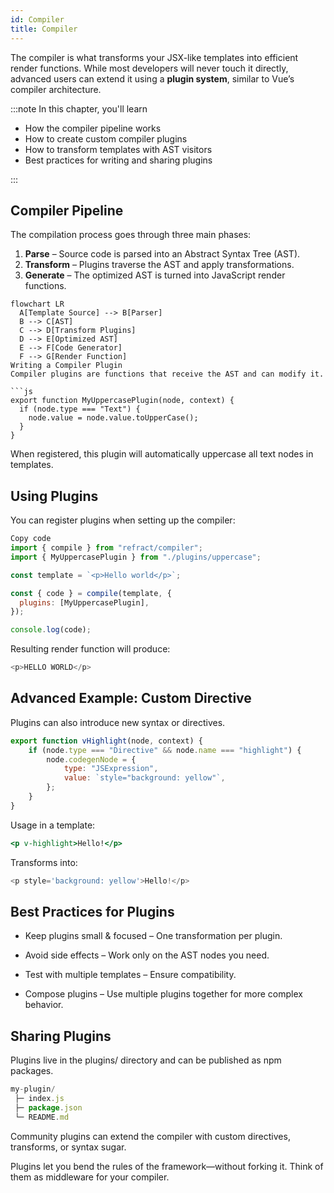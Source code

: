 ```yaml
---
id: Compiler
title: Compiler
---
```


The compiler is what transforms your JSX-like templates into efficient render functions. While most developers will never touch it directly, advanced users can extend it using a **plugin system**, similar to Vue’s compiler architecture.

:::note In this chapter, you'll learn

- How the compiler pipeline works
- How to create custom compiler plugins
- How to transform templates with AST visitors
- Best practices for writing and sharing plugins

:::

## Compiler Pipeline

The compilation process goes through three main phases:

1. **Parse** – Source code is parsed into an Abstract Syntax Tree (AST).
2. **Transform** – Plugins traverse the AST and apply transformations.
3. **Generate** – The optimized AST is turned into JavaScript render functions.

````mermaid
flowchart LR
  A[Template Source] --> B[Parser]
  B --> C[AST]
  C --> D[Transform Plugins]
  D --> E[Optimized AST]
  E --> F[Code Generator]
  F --> G[Render Function]
Writing a Compiler Plugin
Compiler plugins are functions that receive the AST and can modify it.

```js
export function MyUppercasePlugin(node, context) {
  if (node.type === "Text") {
    node.value = node.value.toUpperCase();
  }
}
````

When registered, this plugin will automatically uppercase all text nodes in templates.

## Using Plugins

You can register plugins when setting up the compiler:

```js
Copy code
import { compile } from "refract/compiler";
import { MyUppercasePlugin } from "./plugins/uppercase";

const template = `<p>Hello world</p>`;

const { code } = compile(template, {
  plugins: [MyUppercasePlugin],
});

console.log(code);
```

Resulting render function will produce:

```js
<p>HELLO WORLD</p>
```

## Advanced Example: Custom Directive

Plugins can also introduce new syntax or directives.

```js
export function vHighlight(node, context) {
	if (node.type === "Directive" && node.name === "highlight") {
		node.codegenNode = {
			type: "JSExpression",
			value: `style="background: yellow"`,
		};
	}
}
```

Usage in a template:

```jsx
<p v-highlight>Hello!</p>
```

Transforms into:

```js
<p style='background: yellow'>Hello!</p>
```

## Best Practices for Plugins

- Keep plugins small & focused – One transformation per plugin.

- Avoid side effects – Work only on the AST nodes you need.

- Test with multiple templates – Ensure compatibility.

- Compose plugins – Use multiple plugins together for more complex behavior.

## Sharing Plugins

Plugins live in the plugins/ directory and can be published as npm packages.

```js
my-plugin/
 ├─ index.js
 ├─ package.json
 └─ README.md
```

Community plugins can extend the compiler with custom directives, transforms, or syntax sugar.

Plugins let you bend the rules of the framework—without forking it. Think of them as middleware for your compiler.
